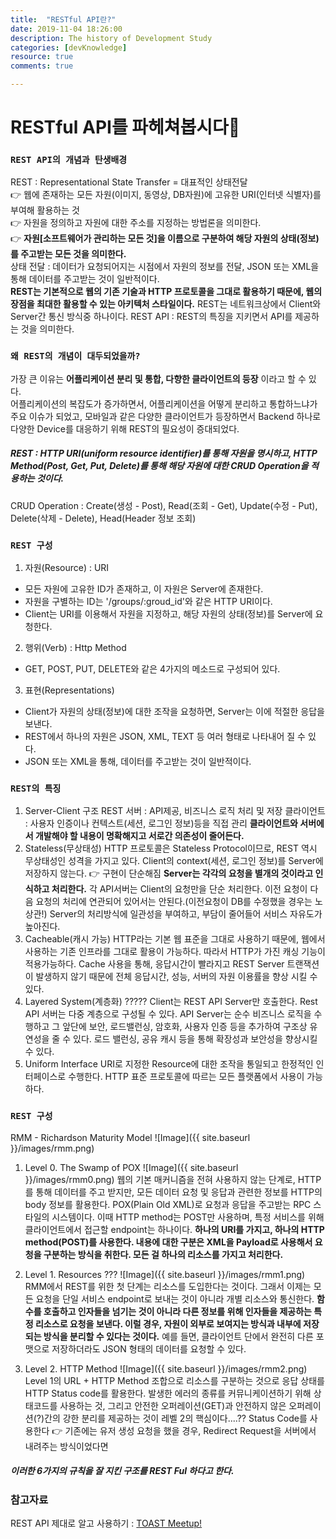 ```yaml
---
title:  "RESTful API란?"
date: 2019-11-04 18:26:00
description: The history of Development Study
categories: [devKnowledge]
resource: true
comments: true

---
```


# RESTful API를 파헤쳐봅시다🤩

### `REST API의 개념과 탄생배경`
REST : Representational State Transfer = 대표적인 상태전달 <br>
  👉 웹에 존재하는 모든 자원(이미지, 동영상, DB자원)에 고유한 URI(인터넷 식별자)를 부여해 활용하는 것 <br>
  👉 자원을 정의하고 자원에 대한 주소를 지정하는 방법론을 의미한다. <br>
  👉 **자원[소프트웨어가 관리하는 모든 것]을 이름으로 구분하여 해당 자원의 상태(정보)를 주고받는 모든 것을 의미한다.** <br>
    상태 전달 : 데이터가 요청되어지는 시점에서 자원의 정보를 전달, JSON 또는 XML을 통해 데이터를 주고받는 것이 일반적이다. <br>
  **REST는 기본적으로 웹의 기존 기술과 HTTP 프로토콜을 그대로 활용하기 때문에, 웹의 장점을 최대한 활용할 수 있는 아키텍처 스타일이다.**
  REST는 네트워크상에서 Client와 Server간 통신 방식중 하나이다.
REST API : REST의 특징을 지키면서 API를 제공하는 것을 의미한다. <br>

### `왜 REST의 개념이 대두되었을까?`
가장 큰 이유는 **어플리케이션 분리 및 통합, 다향한 클라이언트의 등장** 이라고 할 수 있다. <br>
어플리케이션의 복잡도가 증가하면서, 어플리케이션을 어떻게 분리하고 통합하느냐가 주요 이슈가 되었고, 모바일과 같은 다양한 클라이언트가 등장하면서 Backend 하나로 다양한 Device를 대응하기 위해 REST의 필요성이 증대되었다.<br>

##### REST : HTTP URI(uniform resource identifier)를 통해 자원을 명시하고, HTTP Method(Post, Get, Put, Delete)를 통해 해당 자원에 대한 CRUD Operation을 적용하는 것이다.

CRUD Operation : Create(생성 - Post), Read(조회 - Get), Update(수정 - Put), Delete(삭제 - Delete), Head(Header 정보 조회)

### `REST 구성`
1. 자원(Resource) : URI
  - 모든 자원에 고유한 ID가 존재하고, 이 자원은 Server에 존재한다.
  - 자원을 구별하는 ID는 '/groups/:groud_id'와 같은 HTTP URI이다.
  - Client는 URI를 이용해서 자원을 지정하고, 해당 자원의 상태(정보)를 Server에 요청한다.
2. 행위(Verb) : Http Method
  - GET, POST, PUT, DELETE와 같은 4가지의 메소드로 구성되어 있다.
3. 표현(Representations)
  - Client가 자원의 상태(정보)에 대한 조작을 요청하면, Server는 이에 적절한 응답을 보낸다.
  - REST에서 하나의 자원은 JSON, XML, TEXT 등 여러 형태로 나타내어 질 수 있다.
  - JSON 또는 XML을 통해, 데이터를 주고받는 것이 일반적이다.

### `REST의 특징`
1. Server-Client 구조
  REST 서버 : API제공, 비즈니스 로직 처리 및 저장
  클라이언트 : 사용자 인증이나 컨텍스트(세션, 로그인 정보)등을 직접 관리
  **클라이언트와 서버에서 개발해야 할 내용이 명확해지고 서로간 의존성이 줄어든다.**
2. Stateless(무상태성)
  HTTP 프로토콜은 Stateless Protocol이므로, REST 역시 무상태성인 성격을 가지고 있다.
  Client의 context(세션, 로그인 정보)를 Server에 저장하지 않는다. 👉 구현이 단순해짐
  **Server는 각각의 요청을 별개의 것이라고 인식하고 처리한다.**
    각 API서버는 Client의 요청만을 단순 처리한다.
    이전 요청이 다음 요청의 처리에 연관되어 있어서는 안된다.(이전요청이 DB를 수정했을 경우는 노상관!)
    Server의 처리방식에 일관성을 부여하고, 부담이 줄어들어 서비스 자유도가 높아진다.
3. Cacheable(캐시 가능)
  HTTP라는 기본 웹 표준을 그대로 사용하기 때문에, 웹에서 사용하는 기존 인프라를 그대로 활용이 가능하다. 따라서 HTTP가 가진 캐싱 기능이 적용가능하다.
  Cache 사용을 통해, 응답시간이 빨라지고 REST Server 트랜잭션이 발생하지 않기 때문에 전체 응답시간, 성능, 서버의 자원 이용률을 향상 시킬 수 있다.
4. Layered System(계층화) ?????
  Client는 REST API Server만 호출한다.
  Rest API 서버는 다중 계층으로 구성될 수 있다.
    API Server는 순수 비즈니스 로직을 수행하고 그 앞단에 보안, 로드밸런싱, 암호화, 사용자 인증 등을 추가하여 구조상 유연성을 줄 수 있다.
    로드 밸런싱, 공유 캐시 등을 통해 확장성과 보안성을 향상시킬 수 있다.
5. Uniform Interface
  URI로 지정한 Resource에 대한 조작을 통일되고 한정적인 인터페이스로 수행한다.
  HTTP 표준 프로토콜에 따르는 모든 플랫폼에서 사용이 가능하다.

### `REST 구성`
RMM - Richardson Maturity Model
![Image]({{ site.baseurl }}/images/rmm.png)
1. Level 0. The Swamp of POX
  ![Image]({{ site.baseurl }}/images/rmm0.png)
  웹의 기본 매커니즘을 전혀 사용하지 않는 단계로, HTTP를 통해 데이터를 주고 받지만, 모든 데이터 요청 및 응답과 관련한 정보를 HTTP의 body 정보를 활용한다. POX(Plain Old XML)로 요청과 응답을 주고받는 RPC 스타일의 시스템이다. 이때 HTTP method는 POST만 사용하며, 특정 서비스를 위해 클라이언트에서 접근할 endpoint는 하나이다.
  **하나의 URI를 가지고, 하나의 HTTP method(POST)를 사용한다. 내용에 대한 구분은 XML을 Payload로 사용해서 요청을 구분하는 방식을 취한다. 모든 걸 하나의 리소스를 가지고 처리한다.**

2. Level 1. Resources ???
  ![Image]({{ site.baseurl }}/images/rmm1.png)
  RMM에서 REST를 위한 첫 단계는 리소스를 도입한다는 것이다. 그래서 이제는 모든 요청을 단일 서비스 endpoint로 보내는 것이 아니라 개별 리소스와 통신한다.
  **함수를 호출하고 인자들을 넘기는 것이 아니라 다른 정보를 위해 인자들을 제공하는 특정 리소스로 요청을 보낸다. 이럴 경우, 자원이 외부로 보여지는 방식과 내부에 저장되는 방식을 분리할 수 있다는 것이다.** 예를 들면, 클라이언트 단에서 완전히 다른 포맷으로 저장하더라도 JSON 형태의 데이터를 요청할 수 있다.

3. Level 2. HTTP Method
  ![Image]({{ site.baseurl }}/images/rmm2.png)
  Level 1의 URL + HTTP Method 조합으로 리소스를 구분하는 것으로 응답 상태를 HTTP Status code를 활용한다.
  발생한 에러의 종류를 커뮤니케이션하기 위해 상태코드를 사용하는 것, 그리고 안전한 오퍼레이션(GET)과 안전하지 않은 오퍼레이션(?)간의 강한 분리를 제공하는 것이 레벨 2의 핵심이다....??
  Status Code를 사용한다
  👉 기존에는 유저 생성 요청을 했을 경우, Redirect Request을 서버에서 내려주는 방식이었다면


##### 이러한 6가지의 규칙을 잘 지킨 구조를 **REST Ful** 하다고 한다.

### 참고자료
REST API 제대로 알고 사용하기 : [TOAST Meetup!](https://meetup.toast.com/posts/92)<br>
